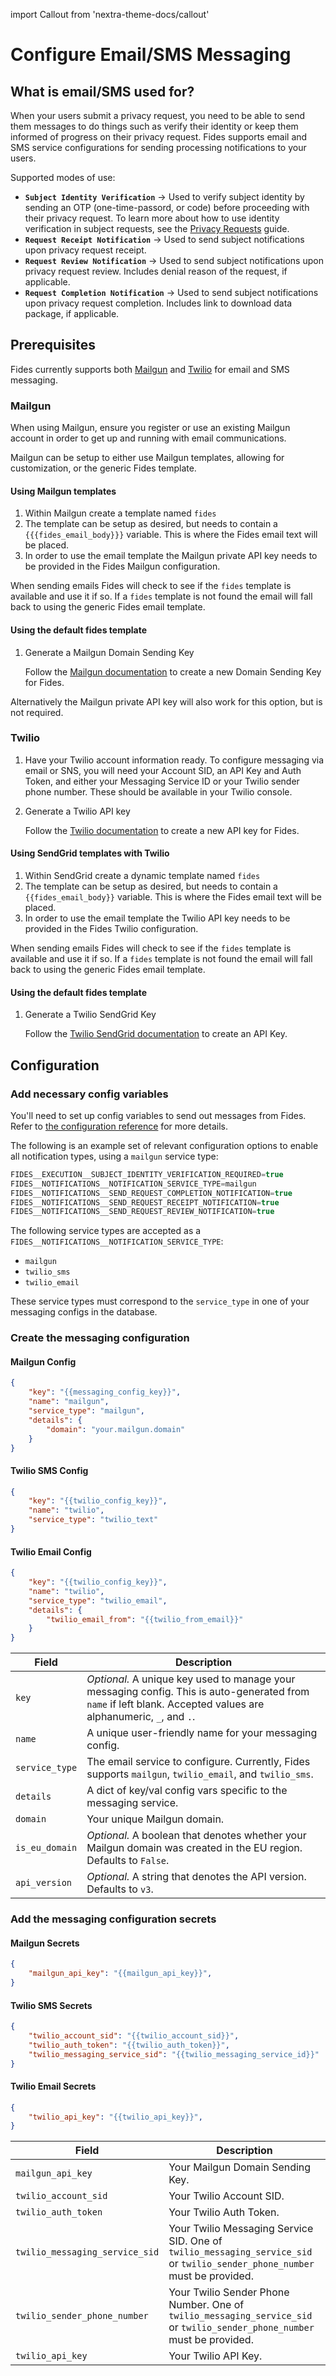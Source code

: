 import Callout from 'nextra-theme-docs/callout'

# Configure Email/SMS Messaging

## What is email/SMS used for?

When your users submit a privacy request, you need to be able to send them messages to do things such as verify their identity or keep them informed of progress on their privacy request. Fides supports email and SMS service configurations for sending processing notifications to your users.

Supported modes of use:

- **`Subject Identity Verification`** -> Used to verify subject identity by sending an OTP (one-time-passord, or code) before proceeding with their privacy request. To learn more about how to use identity verification in subject requests, see the [Privacy Requests](../dsr_quickstart/dsr_support/privacy_requests#enable-subject-identity-verification) guide.
- **`Request Receipt Notification`** -> Used to send subject notifications upon privacy request receipt.
- **`Request Review Notification`** -> Used to send subject notifications upon privacy request review. Includes denial reason of the request, if applicable.
- **`Request Completion Notification`** -> Used to send subject notifications upon privacy request completion. Includes link to download data package, if applicable.

## Prerequisites

Fides currently supports both <a href="https://www.mailgun.com" target="_blank">Mailgun</a> and <a href="https://www.twilio.com/en-us/messaging" target="_blank">Twilio</a> for email and SMS messaging.

### Mailgun

When using Mailgun, ensure you register or use an existing Mailgun account in order to get up and running with email communications.

Mailgun can be setup to either use Mailgun templates, allowing for customization, or the generic Fides template.

#### Using Mailgun templates

1. Within Mailgun create a template named `fides`
1. The template can be setup as desired, but needs to contain a `{{{fides_email_body}}}`
   variable. This is where the Fides email text will be placed.
1. In order to use the email template the Mailgun private API key needs to be provided in the
   Fides Mailgun configuration.

When sending emails Fides will check to see if the `fides` template is available and use
it if so. If a `fides` template is not found the email will fall back to using the generic
Fides email template.

#### Using the default fides template

1. Generate a Mailgun Domain Sending Key

   Follow the [Mailgun documentation](https://documentation.mailgun.com/en/latest/api-intro.html#authentication-1) to create a new Domain Sending Key for Fides.

Alternatively the Mailgun private API key will also work for this option, but is not required.

### Twilio

1. Have your Twilio account information ready. To configure messaging via email or SNS, you will need your Account SID, an API Key and Auth Token, and either your Messaging Service ID or your Twilio sender phone number. These should be available in your Twilio console.

2. Generate a Twilio API key

   Follow the [Twilio documentation](https://www.twilio.com/docs/iam/keys/api-key) to create a new API key for Fides.

#### Using SendGrid templates with Twilio

1. Within SendGrid create a dynamic template named `fides`
1. The template can be setup as desired, but needs to contain a `{{fides_email_body}}`
   variable. This is where the Fides email text will be placed.
1. In order to use the email template the Twilio API key needs to be provided in the
   Fides Twilio configuration.

When sending emails Fides will check to see if the `fides` template is available and use
it if so. If a `fides` template is not found the email will fall back to using the generic
Fides email template.

#### Using the default fides template

1. Generate a Twilio SendGrid Key

   Follow the [Twilio SendGrid documentation](https://docs.sendgrid.com/api-reference/api-keys/create-api-keys) to create an API Key.

## Configuration

### Add necessary config variables

You'll need to set up config variables to send out messages from Fides. Refer to [the configuration reference](../installation/configuration#configuration-variable-reference) for more details.

The following is an example set of relevant configuration options to enable all notification types, using a `mailgun` service type:

```js
FIDES__EXECUTION__SUBJECT_IDENTITY_VERIFICATION_REQUIRED=true
FIDES__NOTIFICATIONS__NOTIFICATION_SERVICE_TYPE=mailgun
FIDES__NOTIFICATIONS__SEND_REQUEST_COMPLETION_NOTIFICATION=true
FIDES__NOTIFICATIONS__SEND_REQUEST_RECEIPT_NOTIFICATION=true
FIDES__NOTIFICATIONS__SEND_REQUEST_REVIEW_NOTIFICATION=true
```

The following service types are accepted as a `FIDES__NOTIFICATIONS__NOTIFICATION_SERVICE_TYPE`:

- `mailgun`
- `twilio_sms`
- `twilio_email`

These service types must correspond to the `service_type` in one of your messaging configs in the database.

### Create the messaging configuration

#### Mailgun Config

```json filename="POST api/v1/messaging/config"
{
    "key": "{{messaging_config_key}}",
    "name": "mailgun",
    "service_type": "mailgun",
    "details": {
        "domain": "your.mailgun.domain"
    }
}
```

#### Twilio SMS Config

```json filename="POST api/v1/messaging/config"
{
    "key": "{{twilio_config_key}}",
    "name": "twilio",
    "service_type": "twilio_text"
}
```

#### Twilio Email Config

```json filename="POST api/v1/messaging/config"
{
    "key": "{{twilio_config_key}}",
    "name": "twilio",
    "service_type": "twilio_email",
    "details": {
        "twilio_email_from": "{{twilio_from_email}}"
    }
}
```

| Field          | Description                                                                                                                                                      |
| -------------- | ---------------------------------------------------------------------------------------------------------------------------------------------------------------- |
| `key`          | _Optional._ A unique key used to manage your messaging config. This is auto-generated from `name` if left blank. Accepted values are alphanumeric, `_`, and `.`. |
| `name`         | A unique user-friendly name for your messaging config.                                                                                                           |
| `service_type` | The email service to configure. Currently, Fides supports `mailgun`, `twilio_email`, and `twilio_sms`.                                                           |
| `details`      | A dict of key/val config vars specific to the messaging service.                                                                                                 |
| `domain`       | Your unique Mailgun domain.                                                                                                                                      |
| `is_eu_domain` | _Optional._ A boolean that denotes whether your Mailgun domain was created in the EU region. Defaults to `False`.                                                |
| `api_version`  | _Optional._ A string that denotes the API version. Defaults to `v3`.                                                                                             |

### Add the messaging configuration secrets

#### Mailgun Secrets

```json filename="PUT api/v1/messaging/config/{{messaging_config_key}}/secret"
{
    "mailgun_api_key": "{{mailgun_api_key}}",
}

```

#### Twilio SMS Secrets

```json filename="PUT api/v1/messaging/config/{{messaging_config_key}}/secret"
{
    "twilio_account_sid": "{{twilio_account_sid}}",
    "twilio_auth_token": "{{twilio_auth_token}}",
    "twilio_messaging_service_sid": "{{twilio_messaging_service_id}}"
}

```

#### Twilio Email Secrets

```json filename="PUT api/v1/messaging/config/{{messaging_config_key}}/secret"
{
    "twilio_api_key": "{{twilio_api_key}}",
}

```

| Field                          | Description                                                                                                                |
| ------------------------------ | -------------------------------------------------------------------------------------------------------------------------- |
| `mailgun_api_key`              | Your Mailgun Domain Sending Key.                                                                                           |
| `twilio_account_sid`           | Your Twilio Account SID.                                                                                                   |
| `twilio_auth_token`            | Your Twilio Auth Token.                                                                                                    |
| `twilio_messaging_service_sid` | Your Twilio Messaging Service SID. One of `twilio_messaging_service_sid` or `twilio_sender_phone_number` must be provided. |
| `twilio_sender_phone_number`   | Your Twilio Sender Phone Number. One of `twilio_messaging_service_sid` or `twilio_sender_phone_number` must be provided.   |
| `twilio_api_key`               | Your Twilio API Key.                                                                                                       |
